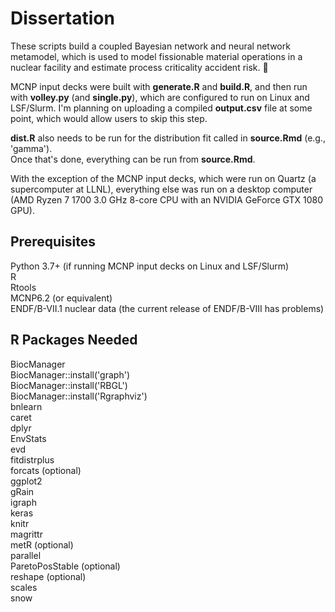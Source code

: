 # Dissertation

These scripts build a coupled Bayesian network and neural network metamodel, which is used to model fissionable material operations in a nuclear facility and estimate process criticality accident risk. 🤯  

MCNP input decks were built with **generate.R** and **build.R**, and then run with **volley.py** (and **single.py**), which are configured to run on Linux and LSF/Slurm. I'm planning on uploading a compiled **output.csv** file at some point, which would allow users to skip this step.  

**dist.R** also needs to be run for the distribution fit called in **source.Rmd** (e.g., 'gamma').  
Once that's done, everything can be run from **source.Rmd**.  

With the exception of the MCNP input decks, which were run on Quartz (a supercomputer at LLNL), everything else was run on a desktop computer (AMD Ryzen 7 1700 3.0 GHz 8-core CPU with an NVIDIA GeForce GTX 1080 GPU).  

## Prerequisites
Python 3.7+ (if running MCNP input decks on Linux and LSF/Slurm)  
R  
Rtools  
MCNP6.2 (or equivalent)  
ENDF/B-VII.1 nuclear data (the current release of ENDF/B-VIII has problems)  

## R Packages Needed
BiocManager  
BiocManager::install('graph')  
BiocManager::install('RBGL')  
BiocManager::install('Rgraphviz')  
bnlearn  
caret  
dplyr  
EnvStats  
evd  
fitdistrplus  
forcats (optional)  
ggplot2  
gRain  
igraph  
keras  
knitr  
magrittr  
metR (optional)  
parallel  
ParetoPosStable (optional)  
reshape (optional)  
scales  
snow  

